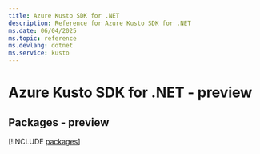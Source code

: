 ```yaml
---
title: Azure Kusto SDK for .NET
description: Reference for Azure Kusto SDK for .NET
ms.date: 06/04/2025
ms.topic: reference
ms.devlang: dotnet
ms.service: kusto
---
```

# Azure Kusto SDK for .NET - preview
## Packages - preview
[!INCLUDE [packages](kusto-index.md)]